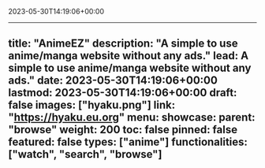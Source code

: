 2023-05-30T14:19:06+00:00


---
title: "AnimeEZ"
description: "A simple to use anime/manga website without any ads."
lead: A simple to use anime/manga website without any ads."
date: 2023-05-30T14:19:06+00:00
lastmod: 2023-05-30T14:19:06+00:00
draft: false
images: ["hyaku.png"]
link: "https://hyaku.eu.org"
menu:
  showcase:
    parent: "browse"
weight: 200
toc: false
pinned: false
featured: false
types: ["anime"]
functionalities: ["watch", "search", "browse"]
---
